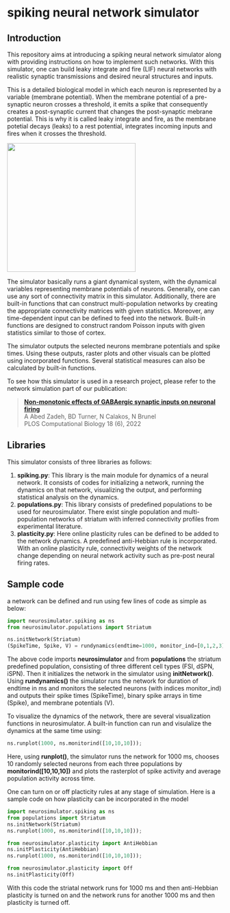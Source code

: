 # spiking neural network simulator

## Introduction

This repository aims at introducing a spiking neural network simulator along with providing instructions on how to implement such networks.  With this simulator, one can build leaky integrate and fire (LIF) neural networks with realistic synaptic transmissions and desired neural structures and inputs. 

This is a detailed biological model in which each neuron is represented by a variable (membrane potential). When the membrane potential of a pre-synaptic neuron crosses a threshold, it emits a spike that consequently creates a post-synaptic current that changes the post-synaptic mebrane potential. This is why it is called leaky integrate and fire, as the membrane potetial decays (leaks) to a rest potential, integrates incoming inputs and fires when it crosses the threshold.  

<img src="https://user-images.githubusercontent.com/35585082/210263672-897a04e6-4f85-4b5b-a896-5b89c0b0942e.png" width="300" class="center">

The simulator basically runs a giant dynamical system, with the dynamical variables representing membrane potentials of neurons. 
Generally, one can use any sort of connectivity matrix in this simulator. Additionally, there are built-in functions that can construct multi-population networks by creating the appropriate connectivity matrices with given statistics. Moreover, any time-dependent input can be defined to feed into the network. Built-in functions are designed to construct random Poisson inputs with given statistics similar to those of cortex.

The simulator outputs the selected neurons membrane potentials and spike times. Using these outputs, raster plots and other visuals can be plotted using incorporated functions. Several statistical measures can also be calculated by built-in functions.

To see how this simulator is used in a research project, please refer to the network simulation part of our publication:

> [**Non-monotonic effects of GABAergic synaptic inputs on neuronal firing**](https://journals.plos.org/ploscompbiol/article?id=10.1371/journal.pcbi.1010226)  
A Abed Zadeh, BD Turner, N Calakos, N Brunel\
PLOS Computational Biology 18 (6), 2022

## Libraries

This simulator consists of three libraries as follows:

1. **spiking.py**: This library is the main module for dynamics of a neural network. It consists of codes for initializing a network, running the dynamics on that network, visualizing the output, and performing statistical analysis on the dynamics.
2. **populations.py**: This library consists of predefined populations to be used for neurosimulator. There exist single population and multi-population networks of striatum with inferred connectivity profiles from experimental literature.
3. **plasticity.py**: Here online plasticity rules can be defined to be added to the network dynamics. A predefined anti-Hebbian rule is incorporated. With an online plasticity rule, connectivity weights of the network change depending on neural network activity such as pre-post neural firing rates.

## Sample code

a network can be defined and run using few lines of code as simple as below:
```python
import neurosimulator.spiking as ns
from neurosimulator.populations import Striatum

ns.initNetwork(Striatum)
(SpikeTime, Spike, V) = rundynamics(endtime=1000, monitor_ind=[0,1,2,3])
```
The above code imports **neurosimulator** and from **populations** the striatum predefined population, consisting of three different cell types (FSI, dSPN, iSPN). Then it initializes the network in the simulator using **initNetwork()**. Using **rundynamics()** the simulator runs the network for duration of endtime in ms and monitors the selected neurons (with indices monitor_ind) and outputs their spike times (SpikeTime), binary spike arrays in time (Spike), and membrane potentials (V).

To visualize the dynamics of the network, there are several visualization functions in neurosimulator. A built-in function can run and visulalize the dynamics at the same time using:
```python
ns.runplot(1000, ns.monitorind([10,10,10]));
```
Here, using **runplot()**, the simulator runs the network for 1000 ms, chooses 10 randomly selected neurons from each three populations by **monitorind([10,10,10])** and plots the rasterplot of spike activity and average population activity across time. 

One can turn on or off placticity rules at any stage of simulation. Here is a sample code on how plasticity can be incorporated in the model
```python
import neurosimulator.spiking as ns
from populations import Striatum
ns.initNetwork(Striatum)
ns.runplot(1000, ns.monitorind([10,10,10]));

from neurosimulator.plasticity import AntiHebbian
ns.initPlasticity(AntiHebbian)
ns.runplot(1000, ns.monitorind([10,10,10]));

from neurosimulator.plasticity import Off
ns.initPlasticity(Off)
```
With this code the striatal network runs for 1000 ms and then anti-Hebbian plasticity is turned on and the network runs for another 1000 ms and then plasticity is turned off. 



